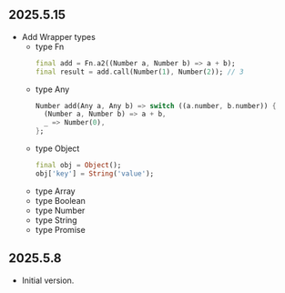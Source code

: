 ## 2025.5.15

- Add Wrapper types
  - type Fn
    ```dart
    final add = Fn.a2((Number a, Number b) => a + b);
    final result = add.call(Number(1), Number(2)); // 3
    ```
  - type Any
    ```dart
    Number add(Any a, Any b) => switch ((a.number, b.number)) {
      (Number a, Number b) => a + b,
      _ => Number(0),
    };
    ```
  - type Object
    ```dart
    final obj = Object();
    obj['key'] = String('value');
    ```
  - type Array
  - type Boolean
  - type Number
  - type String
  - type Promise

## 2025.5.8

- Initial version.
